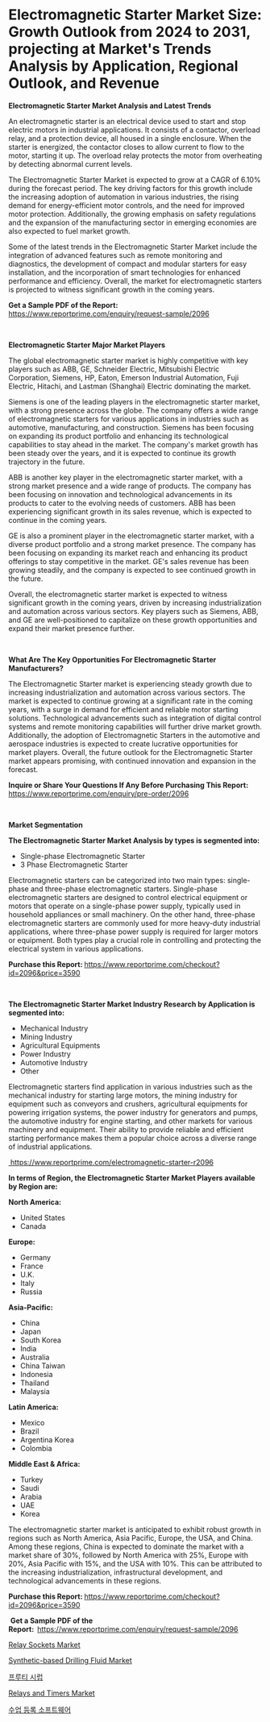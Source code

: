 <p><h1>Electromagnetic Starter Market Size: Growth Outlook from 2024 to 2031, projecting at Market's Trends Analysis by Application, Regional Outlook, and Revenue</h1></p><p><strong>Electromagnetic Starter Market Analysis and Latest Trends</strong></p>
<p><p>An electromagnetic starter is an electrical device used to start and stop electric motors in industrial applications. It consists of a contactor, overload relay, and a protection device, all housed in a single enclosure. When the starter is energized, the contactor closes to allow current to flow to the motor, starting it up. The overload relay protects the motor from overheating by detecting abnormal current levels.</p><p>The Electromagnetic Starter Market is expected to grow at a CAGR of 6.10% during the forecast period. The key driving factors for this growth include the increasing adoption of automation in various industries, the rising demand for energy-efficient motor controls, and the need for improved motor protection. Additionally, the growing emphasis on safety regulations and the expansion of the manufacturing sector in emerging economies are also expected to fuel market growth.</p><p>Some of the latest trends in the Electromagnetic Starter Market include the integration of advanced features such as remote monitoring and diagnostics, the development of compact and modular starters for easy installation, and the incorporation of smart technologies for enhanced performance and efficiency. Overall, the market for electromagnetic starters is projected to witness significant growth in the coming years.</p></p>
<p><strong>Get a Sample PDF of the Report:&nbsp;</strong> <a href="https://www.reportprime.com/enquiry/request-sample/2096">https://www.reportprime.com/enquiry/request-sample/2096</a></p>
<p>&nbsp;</p>
<p><strong>Electromagnetic Starter Major Market Players</strong></p>
<p><p>The global electromagnetic starter market is highly competitive with key players such as ABB, GE, Schneider Electric, Mitsubishi Electric Corporation, Siemens, HP, Eaton, Emerson Industrial Automation, Fuji Electric, Hitachi, and Lastman (Shanghai) Electric dominating the market. </p><p>Siemens is one of the leading players in the electromagnetic starter market, with a strong presence across the globe. The company offers a wide range of electromagnetic starters for various applications in industries such as automotive, manufacturing, and construction. Siemens has been focusing on expanding its product portfolio and enhancing its technological capabilities to stay ahead in the market. The company's market growth has been steady over the years, and it is expected to continue its growth trajectory in the future.</p><p>ABB is another key player in the electromagnetic starter market, with a strong market presence and a wide range of products. The company has been focusing on innovation and technological advancements in its products to cater to the evolving needs of customers. ABB has been experiencing significant growth in its sales revenue, which is expected to continue in the coming years.</p><p>GE is also a prominent player in the electromagnetic starter market, with a diverse product portfolio and a strong market presence. The company has been focusing on expanding its market reach and enhancing its product offerings to stay competitive in the market. GE's sales revenue has been growing steadily, and the company is expected to see continued growth in the future.</p><p>Overall, the electromagnetic starter market is expected to witness significant growth in the coming years, driven by increasing industrialization and automation across various sectors. Key players such as Siemens, ABB, and GE are well-positioned to capitalize on these growth opportunities and expand their market presence further.</p></p>
<p>&nbsp;</p>
<p><strong>What Are The Key Opportunities For Electromagnetic Starter Manufacturers?</strong></p>
<p><p>The Electromagnetic Starter market is experiencing steady growth due to increasing industrialization and automation across various sectors. The market is expected to continue growing at a significant rate in the coming years, with a surge in demand for efficient and reliable motor starting solutions. Technological advancements such as integration of digital control systems and remote monitoring capabilities will further drive market growth. Additionally, the adoption of Electromagnetic Starters in the automotive and aerospace industries is expected to create lucrative opportunities for market players. Overall, the future outlook for the Electromagnetic Starter market appears promising, with continued innovation and expansion in the forecast.</p></p>
<p><strong>Inquire or Share Your Questions If Any Before Purchasing This Report:</strong> <a href="https://www.reportprime.com/enquiry/pre-order/2096">https://www.reportprime.com/enquiry/pre-order/2096</a></p>
<p>&nbsp;</p>
<p><strong>Market Segmentation</strong></p>
<p><strong>The Electromagnetic Starter Market Analysis by types is segmented into:</strong></p>
<p><ul><li>Single-phase Electromagnetic Starter</li><li>3 Phase Electromagnetic Starter</li></ul></p>
<p><p>Electromagnetic starters can be categorized into two main types: single-phase and three-phase electromagnetic starters. Single-phase electromagnetic starters are designed to control electrical equipment or motors that operate on a single-phase power supply, typically used in household appliances or small machinery. On the other hand, three-phase electromagnetic starters are commonly used for more heavy-duty industrial applications, where three-phase power supply is required for larger motors or equipment. Both types play a crucial role in controlling and protecting the electrical system in various applications.</p></p>
<p><strong>Purchase this Report:&nbsp;</strong><a href="https://www.reportprime.com/checkout?id=2096&price=3590">https://www.reportprime.com/checkout?id=2096&price=3590</a></p>
<p>&nbsp;</p>
<p><strong>The Electromagnetic Starter Market Industry Research by Application is segmented into:</strong></p>
<p><ul><li>Mechanical Industry</li><li>Mining Industry</li><li>Agricultural Equipments</li><li>Power Industry</li><li>Automotive Industry</li><li>Other</li></ul></p>
<p><p>Electromagnetic starters find application in various industries such as the mechanical industry for starting large motors, the mining industry for equipment such as conveyors and crushers, agricultural equipments for powering irrigation systems, the power industry for generators and pumps, the automotive industry for engine starting, and other markets for various machinery and equipment. Their ability to provide reliable and efficient starting performance makes them a popular choice across a diverse range of industrial applications.</p></p>
<p><a href="https://www.reportprime.com/electromagnetic-starter-r2096">&nbsp;https://www.reportprime.com/electromagnetic-starter-r2096</a></p>
<p><strong>In terms of Region, the Electromagnetic Starter Market Players available by Region are:</strong></p>
<p>
    <p> <strong> North America: </strong>
        <ul>
            <li>United States</li>
            <li>Canada</li>
        </ul>
        </p> 
    <p> <strong> Europe: </strong>
        <ul>
            <li>Germany</li>
            <li>France</li>
            <li>U.K.</li>
            <li>Italy</li>
            <li>Russia</li>
        </ul>
        </p> 
    <p> <strong> Asia-Pacific: </strong>
        <ul>
            <li>China</li>
            <li>Japan</li>
            <li>South Korea</li>
            <li>India</li>
            <li>Australia</li>
            <li>China Taiwan</li>
            <li>Indonesia</li>
            <li>Thailand</li>
            <li>Malaysia</li>
        </ul>
        </p> 
    <p> <strong> Latin America: </strong>
        <ul>
            <li>Mexico</li>
            <li>Brazil</li>
            <li>Argentina Korea</li>
            <li>Colombia</li>
        </ul>
        </p> 
    <p> <strong> Middle East & Africa: </strong>
        <ul>
            <li>Turkey</li>
            <li>Saudi</li>
            <li>Arabia</li>
            <li>UAE</li>
            <li>Korea</li>
        </ul>
    </p>
    </p>
<p><p>The electromagnetic starter market is anticipated to exhibit robust growth in regions such as North America, Asia Pacific, Europe, the USA, and China. Among these regions, China is expected to dominate the market with a market share of 30%, followed by North America with 25%, Europe with 20%, Asia Pacific with 15%, and the USA with 10%. This can be attributed to the increasing industrialization, infrastructural development, and technological advancements in these regions.</p></p>
<p><strong>Purchase this Report: </strong><a href="https://www.reportprime.com/checkout?id=2096&price=3590">https://www.reportprime.com/checkout?id=2096&price=3590</a></p>
<p>&nbsp;<strong>Get a Sample PDF of the Report:&nbsp;&nbsp;</strong><a href="https://www.reportprime.com/enquiry/request-sample/2096">https://www.reportprime.com/enquiry/request-sample/2096</a></p>
<p><strong></strong></p>
<p><p><a href="https://github.com/JermaineCrona2023/Market-Research-Report-List-1/blob/main/relay-sockets-market.md">Relay Sockets Market</a></p><p><a href="https://medium.com/@sharquayrhodes1927/synthetic-based-drilling-fluid-market-research-report-market-forecast-and-growth-prospects-with-a-f3011c520b39">Synthetic-based Drilling Fluid Market</a></p><p><a href="https://github.com/JeromeRtyau89966/Market-Research-Report-List-2/blob/main/805787325275.md">프루티 시럽</a></p><p><a href="https://github.com/ctanaka235/Market-Research-Report-List-1/blob/main/relays-and-timers-market.md">Relays and Timers Market</a></p><p><a href="https://medium.com/@reinaurphy35/%EA%B8%80%EB%A1%9C%EB%B2%8C-%ED%81%B4%EB%9E%98%EC%8A%A4-%EB%93%B1%EB%A1%9D-%EC%86%8C%ED%94%84%ED%8A%B8%EC%9B%A8%EC%96%B4-%EC%8B%9C%EC%9E%A5-%EC%A0%90%EC%9C%A0%EC%9C%A8%EA%B3%BC-%EC%84%B1%EC%9E%A5-%EA%B8%B0%ED%9A%8C-%EB%B0%8F-%EC%8B%9C%EC%9E%A5-%EA%B7%9C%EB%AA%A8%EB%8A%94-2024%EB%85%84%EB%B6%80%ED%84%B0-2031%EB%85%84%EA%B9%8C%EC%A7%80-4-5-%EC%9D%98-cagr%EB%A1%9C-%EC%84%B1%EC%9E%A5%ED%95%98%EA%B3%A0-%EC%9E%88%EC%8A%B5%EB%8B%88%EB%8B%A4-a9ccb89bf768">수업 등록 소프트웨어</a></p></p>